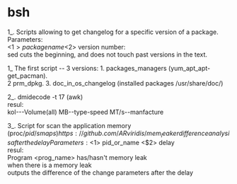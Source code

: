 # bsh
1_. Scripts allowing to get changelog for a specific version of a package.  
Parameters:  
<$1> package name  
<$2> version number:  
sed cuts the beginning, and does not touch past versions in the text.  
  
1_ The first script -- 3 versions: 1. packages_managers (yum_apt_apt-get_pacman).  
2 prm_dpkg. 3. doc_in_os_changelog (installed packages /usr/share/doc/)  
  
  
2_. dmidecode -t 17  (awk)  
resul:  
kol---Volume(all) MB--type-speed MT/s--manfacture  
  
3_. Script for scan the application memory (proc/$pid/smaps)
https://github.com/ARviridis/mem_leaker  
difference analysis after the delay
Parameters:  <$1> pid_or_name  <$2> delay  
resul:  
Program <prog_name> has/hasn't memory leak  
when there is a memory leak  
outputs the difference of the change parameters after the delay  
